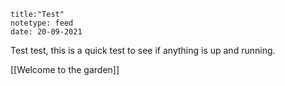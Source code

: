```
title:"Test"
notetype: feed
date: 20-09-2021
```

Test test, this is a quick test to see if anything is up and running.

[[Welcome to the garden]]